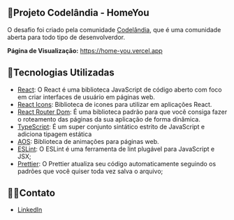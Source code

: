 ## 📍Projeto Codelândia - HomeYou
O desafio foi criado pela comunidade [Codelândia](https://discord.gg/wNCWTVuxyz), que é uma comunidade aberta para todo tipo de desenvolverdor.

**Página de Visualização:** https://home-you.vercel.app


## 🧩Tecnologias Utilizadas

 - [React](https://pt-br.reactjs.org): O React é uma biblioteca JavaScript de código aberto com foco em criar interfaces de usuário em páginas web.
 - [React Icons](https://react-icons.github.io/react-icons): Biblioteca de icones para utilizar em aplicações React.
 - [React Router Dom](https://reactrouter.com): É uma biblioteca padrão para que você consiga fazer o roteamento das páginas da sua aplicação de forma dinâmica.
 - [TypeScript](https://www.typescriptlang.org): É um super conjunto sintático estrito de JavaScript e adiciona tipagem estática
 - [AOS](https://michalsnik.github.io/aos/): Biblioteca de animações para páginas web.
  - [ESLint](https://eslint.org): O ESLint é uma ferramenta de lint plugável para JavaScript e JSX;
 - [Prettier](https://prettier.io): O Prettier atualiza seu código automaticamente seguindo os padrões que você quiser toda vez salva o arquivo;

## 👋🏼Contato

 - [LinkedIn](https://www.linkedin.com/in/clara-dinato-b86774207/)
